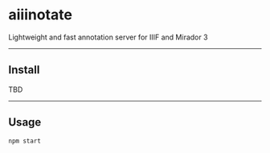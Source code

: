 # aiiinotate
Lightweight and fast annotation server for IIIF and Mirador 3

---

## Install

TBD

--- 

## Usage

```bash
npm start
```


